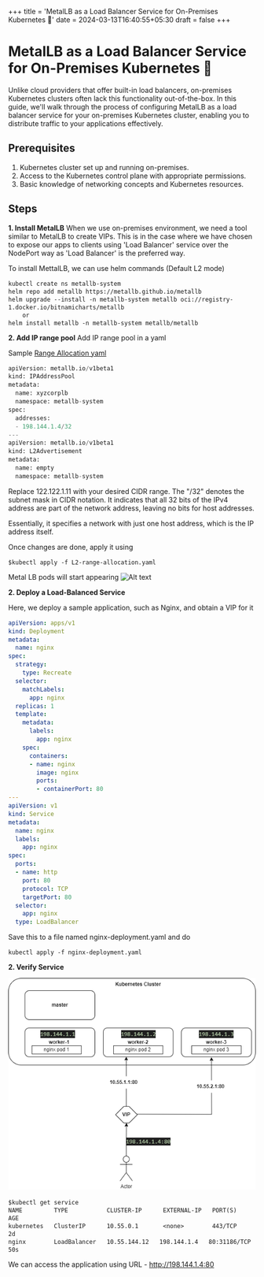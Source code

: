 +++
title = 'MetalLB as a Load Balancer Service for On-Premises Kubernetes 🎡'
date = 2024-03-13T16:40:55+05:30
draft = false
+++
# MetalLB as a Load Balancer Service for On-Premises Kubernetes 🎡

Unlike cloud providers that offer built-in load balancers, on-premises Kubernetes clusters often lack this functionality out-of-the-box. In this guide, we'll walk through the process of configuring MetalLB as a load balancer service for your on-premises Kubernetes cluster, enabling you to distribute traffic to your applications effectively.
<!--more-->
## Prerequisites
1. Kubernetes cluster set up and running on-premises.
2. Access to the Kubernetes control plane with appropriate permissions.
3. Basic knowledge of networking concepts and Kubernetes resources.

## Steps

**1. Install MetalLB**
When we use on-premises environment, we need a tool similar to MetalLB to create VIPs.
This is in the case where we have chosen to expose our apps to clients using 'Load Balancer' service over the
NodePort way as 'Load Balancer' is the preferred way.

To install MettalLB, we can use helm commands (Default L2 mode)

```shell
kubectl create ns metallb-system
helm repo add metallb https://metallb.github.io/metallb	
helm upgrade --install -n metallb-system metallb oci://registry-1.docker.io/bitnamicharts/metallb
	or
helm install metallb -n metallb-system metallb/metallb
```
**2. Add IP range pool**
Add IP range pool in a yaml

Sample [Range Allocation yaml](https://krishnakalesh.github.io/pinchofcode/data/L2-range-allocation.yaml)
```python
apiVersion: metallb.io/v1beta1
kind: IPAddressPool
metadata:
  name: xyzcorplb
  namespace: metallb-system
spec:
  addresses:
  - 198.144.1.4/32
---
apiVersion: metallb.io/v1beta1
kind: L2Advertisement
metadata:
  name: empty
  namespace: metallb-system
```
Replace 122.122.1.11 with your desired CIDR range. The "/32" denotes the subnet mask in CIDR notation. 
It indicates that all 32 bits of the IPv4 address are part of the network address, 
leaving no bits for host addresses. 

Essentially, it specifies a network with just one host address, which is the IP address itself.

Once changes are done, apply it using 
```shell
$kubectl apply -f L2-range-allocation.yaml
```
Metal LB pods will start appearing 
![Alt text](/pinchofcode/images/metal1.png)

**2. Deploy a Load-Balanced Service**

Here, we deploy a sample application, such as Nginx, and obtain a VIP for it
```yaml
apiVersion: apps/v1
kind: Deployment
metadata:
  name: nginx
spec:
  strategy:
    type: Recreate
  selector:
    matchLabels:
      app: nginx
  replicas: 1
  template: 
    metadata:
      labels:
        app: nginx
    spec:
      containers:
      - name: nginx
        image: nginx
        ports:
        - containerPort: 80
---
apiVersion: v1
kind: Service
metadata:
  name: nginx
  labels:
    app: nginx
spec:
  ports:
  - name: http
    port: 80
    protocol: TCP
    targetPort: 80
  selector:
    app: nginx
  type: LoadBalancer
```

Save this to a file named nginx-deployment.yaml and do
```shell
kubectl apply -f nginx-deployment.yaml
```
**2. Verify Service**

![Alt text](https://raw.githubusercontent.com/krishnakalesh/devops-diagrams/main/metallb/pictures/metal-lb_1.png)

```shell
$kubectl get service
NAME         TYPE           CLUSTER-IP      EXTERNAL-IP   PORT(S)        AGE
kubernetes   ClusterIP      10.55.0.1       <none>        443/TCP        2d
nginx        LoadBalancer   10.55.144.12   198.144.1.4   80:31186/TCP   50s
```
We can access the application using URL - http://198.144.1.4:80

